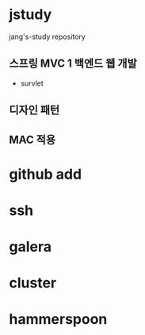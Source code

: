 # jstudy
jang's-study repository

## 스프링 MVC 1 백엔드 웹 개발
- survlet


## 디자인 패턴 


## MAC 적용


# github add 

# ssh

# galera 
# cluster 
# hammerspoon